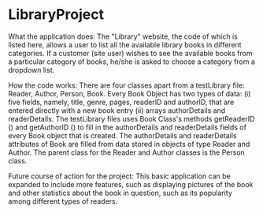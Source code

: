 LibraryProject
==============

What the application does: The "Library" website, the code of which is listed here, allows a user to list all the available library books in different categories. If a customer (site user) wishes to see the available books from a particular category of books, he/she is asked to choose a category from a dropdown list.  
 
How the code works: There are four classes apart from a testLibrary file: Reader, Author, Person, Book.   Every Book Object has two types of data:  (i)    five fields, namely, title, genre, pages, readerID and authorID, that are entered directly with a new book entry (ii)   arrays authorDetails and readerDetails.  The testLibrary files uses Book Class's methods getReaderID () and getAuthorID () to fill in the authorDetails and readerDetails fields of every Book object that is created. The authorDetails and readerDetails attributes of Book are filled from data stored in objects of type Reader and Author.  The parent class for the Reader and Author classes is the Person class.

Future course of action for the project: This basic application can be expanded to include more features, such as displaying pictures of the book and other statistics about the book in question, such as its popularity among different types of readers.
